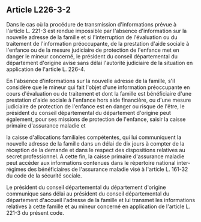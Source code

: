 ## Article L226-3-2

Dans le cas où la procédure de transmission d'informations prévue à l'article L. 221-3 est rendue impossible
par l'absence d'information sur la nouvelle adresse de la famille et si l'interruption de l'évaluation ou du
traitement de l'information préoccupante, de la prestation d'aide sociale à l'enfance ou de la mesure judiciaire
de protection de l'enfance met en danger le mineur concerné, le président du conseil départemental du
département d'origine avise sans délai l'autorité judiciaire de la situation en application de l'article L. 226-4.

En l'absence d'informations sur la nouvelle adresse de la famille, s'il considère que le mineur qui fait l'objet
d'une information préoccupante en cours d'évaluation ou de traitement et dont la famille est bénéficiaire
d'une prestation d'aide sociale à l'enfance hors aide financière, ou d'une mesure judiciaire de protection de
l'enfance est en danger ou risque de l'être, le président du conseil départemental du département d'origine
peut également, pour ses missions de protection de l'enfance, saisir la caisse primaire d'assurance maladie et


la caisse d'allocations familiales compétentes, qui lui communiquent la nouvelle adresse de la famille dans
un délai de dix jours à compter de la réception de la demande et dans le respect des dispositions relatives
au secret professionnel. A cette fin, la caisse primaire d'assurance maladie peut accéder aux informations
contenues dans le répertoire national inter-régimes des bénéficiaires de l'assurance maladie visé à l'article L.
161-32 du code de la sécurité sociale.

Le président du conseil départemental du département d'origine communique sans délai au président du
conseil départemental du département d'accueil l'adresse de la famille et lui transmet les informations
relatives à cette famille et au mineur concerné en application de l'article L. 221-3 du présent code.

